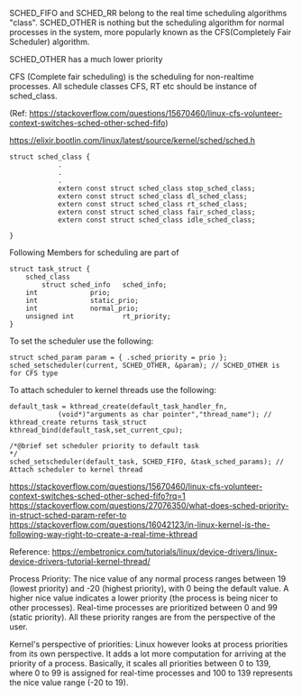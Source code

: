 
SCHED_FIFO and SCHED_RR belong to the real time scheduling algorithms "class". SCHED_OTHER is nothing but the scheduling algorithm for normal processes in the system, more popularly known as the CFS(Completely Fair Scheduler) algorithm.

SCHED_OTHER has a much lower priority

CFS (Complete fair scheduling) is the scheduling for non-realtime processes.
All schedule classes CFS, RT etc should be instance of sched_class.

(Ref: https://stackoverflow.com/questions/15670460/linux-cfs-volunteer-context-switches-sched-other-sched-fifo)


https://elixir.bootlin.com/linux/latest/source/kernel/sched/sched.h


	struct sched_class {
     			.
     			.
     			.
     			extern const struct sched_class stop_sched_class;
     			extern const struct sched_class dl_sched_class;
     			extern const struct sched_class rt_sched_class;
     			extern const struct sched_class fair_sched_class;
     			extern const struct sched_class idle_sched_class;

	}


Following Members for scheduling are part of 

	struct task_struct {
		sched_class
        	struct sched_info	sched_info;
  		int				prio;
		int				static_prio;
		int				normal_prio;
		unsigned int			rt_priority;
	}

To set the scheduler use the following:

   	struct sched_param param = { .sched_priority = prio };
   	sched_setscheduler(current, SCHED_OTHER, &param); // SCHED_OTHER is for CFS type
	
To attach scheduler to kernel threads use the following:

	default_task = kthread_create(default_task_handler_fn,
				(void*)"arguments as char pointer","thread_name"); // kthread_create returns task_struct
	kthread_bind(default_task,set_current_cpu);

	/*@brief set scheduler priority to default task
	*/
	sched_setscheduler(default_task, SCHED_FIFO, &task_sched_params); // Attach scheduler to kernel thread



https://stackoverflow.com/questions/15670460/linux-cfs-volunteer-context-switches-sched-other-sched-fifo?rq=1
https://stackoverflow.com/questions/27076350/what-does-sched-priority-in-struct-sched-param-refer-to
https://stackoverflow.com/questions/16042123/in-linux-kernel-is-the-following-way-right-to-create-a-real-time-kthread

Reference: https://embetronicx.com/tutorials/linux/device-drivers/linux-device-drivers-tutorial-kernel-thread/

Process Priority: 
The nice value of any normal process ranges between 19 (lowest priority) and -20 (highest priority), with 0 being the default value. A higher nice value indicates a lower priority (the process is being nicer to other processes). Real-time processes are prioritized between 0 and 99 (static priority). All these priority ranges are from the perspective of the user.


Kernel's perspective of priorities:
Linux however looks at process priorities from its own perspective. It adds a lot more computation for arriving at the priority of a process. Basically, it scales all priorities between 0 to 139, where 0 to 99 is assigned for real-time processes and 100 to 139 represents the nice value range (-20 to 19).

